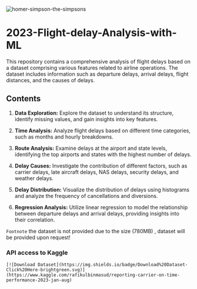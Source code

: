 

![homer-simpson-the-simpsons](https://github.com/benmasud/2023-Flight-delay-Analysis-with-ML/assets/69720999/bb46dc40-3229-4da6-abe4-dce548caf18c)

# 2023-Flight-delay-Analysis-with-ML

This repository contains a comprehensive analysis of flight delays based on a dataset comprising various features related to airline operations. The dataset includes information such as departure delays, arrival delays, flight distances, and the causes of delays.

## Contents

1. **Data Exploration:** Explore the dataset to understand its structure, identify missing values, and gain insights into key features.

2. **Time Analysis:** Analyze flight delays based on different time categories, such as months and hourly breakdowns.

3. **Route Analysis:** Examine delays at the airport and state levels, identifying the top airports and states with the highest number of delays.

4. **Delay Causes:** Investigate the contribution of different factors, such as carrier delays, late aircraft delays, NAS delays, security delays, and weather delays.

5. **Delay Distribution:** Visualize the distribution of delays using histograms and analyze the frequency of cancellations and diversions.

6. **Regression Analysis:** Utilize linear regression to model the relationship between departure delays and arrival delays, providing insights into their correlation.

`Footnote` the dataset is not provided due to the size (780MB) , dataset will be provided upon request! 
### API access to Kaggle 
```
[![Download Dataset](https://img.shields.io/badge/Download%20Dataset-Click%20Here-brightgreen.svg)](https://www.kaggle.com/rafikulbinmasud/reporting-carrier-on-time-performance-2023-jan-aug)
```
